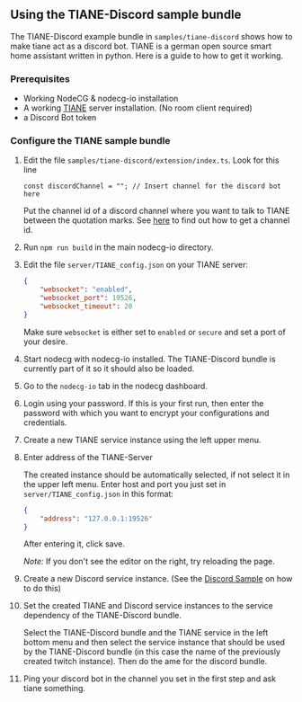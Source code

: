 ## Using the TIANE-Discord sample bundle

The TIANE-Discord example bundle in `samples/tiane-discord` shows how to make tiane act as a discord bot. TIANE is a german open source smart home assistant written in python. Here is a guide to how to get it working.

### Prerequisites

-   Working NodeCG & nodecg-io installation
-   A working [TIANE](https://github.com/FerdiKr/TIANE) server installation. (No room client required)
-   a Discord Bot token

### Configure the TIANE sample bundle

1. Edit the file `samples/tiane-discord/extension/index.ts`. Look for this line
    
    ```
    const discordChannel = ""; // Insert channel for the discord bot here
    ```
    
    Put the channel id of a discord channel where you want to talk to TIANE between the quotation marks. See [here](https://github.com/Chikachi/DiscordIntegration/wiki/How-to-get-a-token-and-channel-ID-for-Discord) to find out how to get a channel id.
   
2. Run `npm run build` in the main nodecg-io directory.
   
3. Edit the file `server/TIANE_config.json` on your TIANE server:

    ```json
    {
        "websocket": "enabled",
        "websocket_port": 19526,
        "websocket_timeout": 20
    }
    ```
   
    Make sure `websocket` is either set to `enabled` or `secure` and set a port of your desire.

4. Start nodecg with nodecg-io installed. The TIANE-Discord bundle is currently part of it so it should also be loaded.

5. Go to the `nodecg-io` tab in the nodecg dashboard.

6. Login using your password. If this is your first run, then enter the password with which you want to encrypt your configurations and credentials.

7. Create a new TIANE service instance using the left upper menu.

8. Enter address of the TIANE-Server

    The created instance should be automatically selected, if not select it in the upper left menu. Enter host and port you just set in `server/TIANE_config.json` in this format:

    ```json
    {
        "address": "127.0.0.1:19526"
    }
    ```

    After entering it, click save.

    _Note:_ If you don't see the editor on the right, try reloading the page.
    
9. Create a new Discord service instance. (See the [Discord Sample](discord.md) on how to do this)

10. Set the created TIANE and Discord service instances to the service dependency of the TIANE-Discord bundle.

    Select the TIANE-Discord bundle and the TIANE service in the left bottom menu and then select the service instance that should be used by the TIANE-Discord bundle (in this case the name of the previously created twitch instance). Then do the ame for the discord bundle.

11. Ping your discord bot in the channel you set in the first step and ask tiane something.
